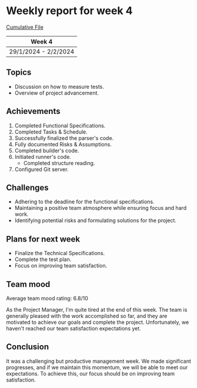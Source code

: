 # Weekly report for week 4
[Cumulative File](cumulative.md)

| Week 4               |
| -------------------- |
| 29/1/2024 - 2/2/2024 |

## Topics

- Discussion on how to measure tests.
- Overview of project advancement.

## Achievements

1. Completed Functional Specifications.
2. Completed Tasks & Schedule.
3. Successfully finalized the parser's code.
4. Fully documented Risks & Assumptions.
5. Completed builder's code.
6. Initiated runner's code.
   - Completed structure reading.
7. Configured Git server.

## Challenges

- Adhering to the deadline for the functional specifications.
- Maintaining a positive team atmosphere while ensuring focus and hard work.
- Identifying potential risks and formulating solutions for the project.

## Plans for next week

- Finalize the Technical Specifications.
- Complete the test plan.
- Focus on improving team satisfaction.

## Team mood

Average team mood rating: 6.8/10

As the Project Manager, I'm quite tired at the end of this week. The team is generally pleased with the work accomplished so far, and they are motivated to achieve our goals and complete the project. 
Unfortunately, we haven't reached our team satisfaction expectations yet.

## Conclusion

It was a challenging but productive management week. We made significant progresses, and if we maintain this momentum, we will be able to meet our expectations. To achieve this, our focus should be on improving team satisfaction.